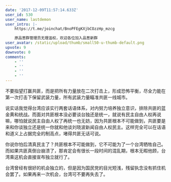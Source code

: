 ```yaml
---
date: '2017-12-09T11:57:14.633Z'
user_id: 530
user_name: lastdemon
user_intro: |-
    https://t.me/joinchat/BnoPFEgKXjbCOzzHp_mzcg

    原品葱群管理员无理滥权，欢迎各位加入品葱新群
user_avatar: /static/upload/thumb/small50-u-thumb-default.png
upvote: 9
downvote: 0
comments:
    - ''
    - ''
    - ''
    - ''
---
```


不要指望打赢共匪，而是把所有力量放在二次打击上，形成恐怖平衡，尽全力能在第一次打击下保留武装力量，所有武装力量瞄准共匪一线城市。

说实话我觉得台湾应该实行两套话语体系，对内努力培养独立意识，排除共匪的蓝金黄和统战。而面对共匪根本没必要谈台独还是统一，就说有民主自由人权再说嘛，哪怕就说民主自由人权了再统一也无妨，因为共匪根本不可能做到，共匪要是来和你谈独立还是统一你就和他谈刘晓波新闻自由人权民主。这样完全可以在话语和道义上占据完全的制高点，堵得共匪无话可说。

你说你怕后清真民主了？共匪根本不可能做到，它不可能为了一个台湾牺牲自己。而如果共匪真倒台崩溃了，那肯定会有很长一段时间的混乱期，根本无暇他顾，台湾乘这机会直接宣布独立就行了。

台湾曾经有很好的机会独立的，但是因为国民党的目光短浅，残留执念没有抓住机会罢了。如果再来一次机会，台湾可不要再失去了。
